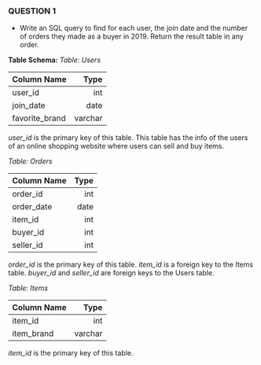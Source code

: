 ### QUESTION 1
- Write an SQL query to find for each user, the join date and the number of orders they made as a buyer in 2019. Return the result table in any order.

**Table Schema:**
*Table: Users*

| Column Name    | Type    |
|:---------------|--------:|
| user_id        | int     |
| join_date      | date    |
| favorite_brand | varchar |

*user_id* is the primary key of this table.
This table has the info of the users of an online shopping website where users can sell and buy items.
 

*Table: Orders*

| Column Name   | Type    |
|:--------------|--------:|
| order_id      | int     |
| order_date    | date    |
| item_id       | int     |
| buyer_id      | int     |
| seller_id     | int     |

*order_id* is the primary key of this table.
*item_id* is a foreign key to the Items table.
*buyer_id* and *seller_id* are foreign keys to the Users table.
 

*Table: Items*

| Column Name   | Type    |
|:--------------|--------:|
| item_id       | int     |
| item_brand    | varchar |

*item_id* is the primary key of this table.
 